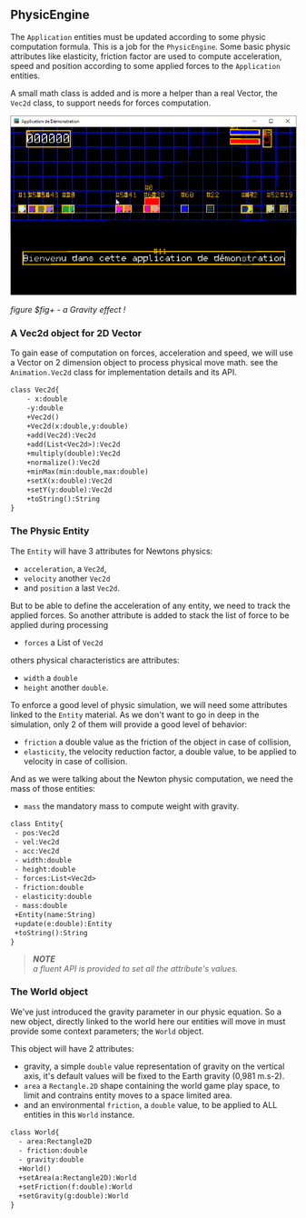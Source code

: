 ## PhysicEngine

The `Application` entities must be updated according to some physic computation formula. This is a job for
the `PhysicEngine`. Some basic physic attributes like elasticity, friction factor are used to compute acceleration,
speed and position according to some applied forces to the `Application` entities.

A small math class is added and is more a helper than a real Vector, the `Vec2d` class, to support needs for forces
computation.

![a Gravity effect](images/physic-engine-with-gravity.png "a Gravity effect")

_figure $fig+ - a Gravity effect !_

### A Vec2d object for 2D Vector

To gain ease of computation on forces, acceleration and speed, we will use a Vector on 2 dimension object to process
physical move math. see the `Animation.Vec2d` class for implementation details and its API.

```plantuml
class Vec2d{
    - x:double
    -y:double
    +Vec2d()
    +Vec2d(x:double,y:double)
    +add(Vec2d):Vec2d
    +add(List<Vec2d>):Vec2d
    +multiply(double):Vec2d
    +normalize():Vec2d
    +minMax(min:double,max:double)
    +setX(x:double):Vec2d
    +setY(y:double):Vec2d
    +toString():String
}
```

### The Physic Entity

The `Entity` will have 3 attributes for Newtons physics:

- `acceleration`, a `Vec2d`,
- `velocity` another `Vec2d`
- and `position` a last `Vec2d`.

But to be able to define the acceleration of any entity, we need to track the applied forces. So another attribute is
added to stack the list of force to be applied during processing

- `forces` a List of `Vec2d`

others physical characteristics are attributes:

- `width` a `double`
- `height` another `double`.

To enforce a good level of physic simulation, we will need some attributes linked to the `Entity` material. As we don't
want to go in deep in the simulation, only 2 of them will provide a good level of behavior:

- `friction` a double value as the friction of the object in case of collision,
- `elasticity`, the velocity reduction factor, a double value, to be applied to velocity in case of collision.

And as we were talking about the Newton physic computation, we need the mass of those entities:

- `mass` the mandatory mass to compute weight with gravity.


```plantuml
class Entity{
 - pos:Vec2d
 - vel:Vec2d
 - acc:Vec2d
 - width:double
 - height:double
 - forces:List<Vec2d>
 - friction:double
 - elasticity:double
 - mass:double
 +Entity(name:String)
 +update(e:double):Entity
 +toString():String
}
```

> _**NOTE**_<br/>
> _a fluent API is provided to set all the attribute's values._

### The World object

We've just introduced the gravity parameter in our physic equation. So a new object, directly linked to the world here
our entities will move in must provide some context parameters; the `World` object.

This object will have 2 attributes:

- gravity, a simple `double` value representation of gravity on the vertical axis, it's default values will be fixed to the Earth gravity (0,981
  m.s-2).
- `area` a `Rectangle.2D` shape containing the world game play space, to limit and contrains entity moves to a space
  limited area.
- and an environmental `friction`, a `double` value, to be applied to ALL entities in this `World` instance.

```plantuml
class World{
  - area:Rectangle2D
  - friction:double
  - gravity:double
  +World()
  +setArea(a:Rectangle2D):World
  +setFriction(f:double):World
  +setGravity(g:double):World
}
```